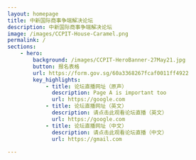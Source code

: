 ```yaml
---
layout: homepage
title: 中新国际商事争端解决论坛
description: 中新国际商事争端解决论坛
image: /images/CCPIT-House-Caramel.png
permalink: /
sections:
    - hero:
        background: /images/CCPIT-HeroBanner-27May21.jpg
        button: 报名表格
        url: https://form.gov.sg/60a3368267fcaf0011ff4922
        key_highlights:
            - title: 论坛直播网址（原声）
              description: Page A is important too
              url: https://google.com
            - title: 论坛直播网址（英文）
              description: 请点击此观看论坛直播（英文）
              url: https://google.com
            - title: 论坛直播网址（中文）
              description: 请点击此观看论坛直播（中文）
              url: https://gmail.com
            
---
```


